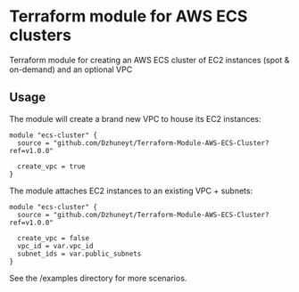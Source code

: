 # Terraform module for AWS ECS clusters
 Terraform module for creating an AWS ECS cluster of EC2 instances (spot & on-demand) and an optional VPC
 
 
## Usage

The module will create a brand new VPC to house its EC2 instances:
```hcl-terraform
module "ecs-cluster" {
  source = "github.com/Dzhuneyt/Terraform-Module-AWS-ECS-Cluster?ref=v1.0.0"

  create_vpc = true
}
```

The module attaches EC2 instances to an existing VPC + subnets:
```hcl-terraform
module "ecs-cluster" {
  source = "github.com/Dzhuneyt/Terraform-Module-AWS-ECS-Cluster?ref=v1.0.0"

  create_vpc = false
  vpc_id = var.vpc_id
  subnet_ids = var.public_subnets
}
```

See the /examples directory for more scenarios.
